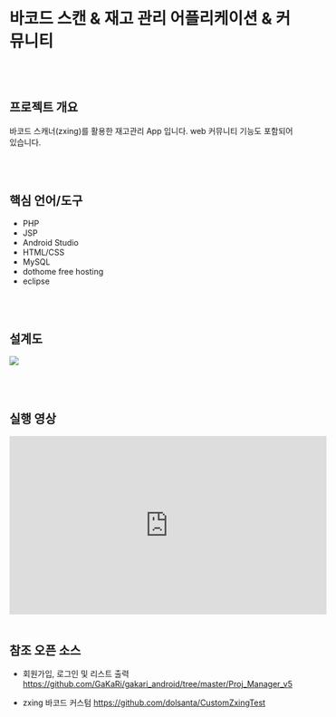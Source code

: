 # 바코드 스캔 & 재고 관리 어플리케이션 & 커뮤니티

<br/>
</br>

## 프로젝트 개요

바코드 스캐너(zxing)를 활용한 재고관리 App 입니다.
web 커뮤니티 기능도 포함되어 있습니다.

<br/>
</br>

## 핵심 언어/도구

- PHP
- JSP
- Android Studio
- HTML/CSS
- MySQL
- dothome free hosting
- eclipse

<br/>
</br>

## 설계도

![](https://stock/IMAGES/1.png)

<br/>
<br/>

## 실행 영상

<iframe width="560" height="315" src="https://www.youtube.com/embed/ajQqjeMKHM8" frameborder="0" allow="accelerometer; autoplay; encrypted-media; gyroscope; picture-in-picture" allowfullscreen></iframe>


<br/>
<br/>

## 참조 오픈 소스

- 회원가입, 로그인 및 리스트 출력
<https://github.com/GaKaRi/gakari_android/tree/master/Proj_Manager_v5>

- zxing 바코드 커스텀
<https://github.com/dolsanta/CustomZxingTest>
